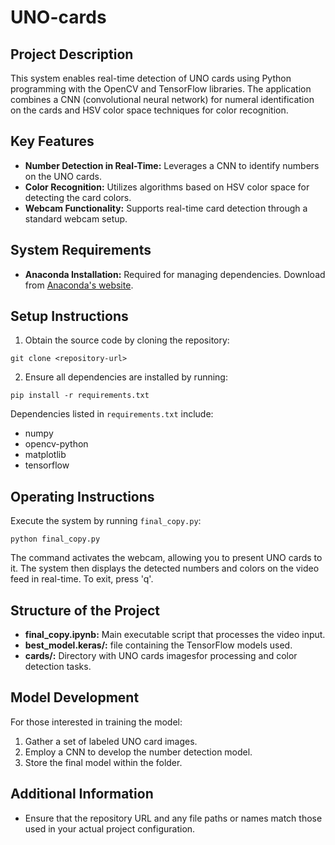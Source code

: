 # UNO-cards
## Project Description
This system enables real-time detection of UNO cards using Python programming with the OpenCV and TensorFlow libraries. The application combines a CNN (convolutional neural network) for numeral identification on the cards and HSV color space techniques for color recognition.

## Key Features
- **Number Detection in Real-Time:** Leverages a CNN to identify numbers on the UNO cards.
- **Color Recognition:** Utilizes algorithms based on HSV color space for detecting the card colors.
- **Webcam Functionality:** Supports real-time card detection through a standard webcam setup.

## System Requirements
- **Anaconda Installation:** Required for managing dependencies. Download from [Anaconda's website](https://www.anaconda.com/download).

## Setup Instructions
1. Obtain the source code by cloning the repository:

```git clone <repository-url>```

2. Ensure all dependencies are installed by running:

```pip install -r requirements.txt```

Dependencies listed in `requirements.txt` include:
- numpy
- opencv-python
- matplotlib
- tensorflow

## Operating Instructions
Execute the system by running `final_copy.py`:

```python final_copy.py```

The command activates the webcam, allowing you to present UNO cards to it. The system then displays the detected numbers and colors on the video feed in real-time. To exit, press 'q'.

## Structure of the Project
- **final_copy.ipynb:** Main executable script that processes the video input.
- **best_model.keras/:** file containing the TensorFlow models used.
- **cards/:** Directory with UNO cards imagesfor processing and color detection tasks.

## Model Development
For those interested in training the model:
1. Gather a set of labeled UNO card images.
2. Employ a CNN to develop the number detection model.
3. Store the final model within the  folder.


## Additional Information
- Ensure that the repository URL and any file paths or names match those used in your actual project configuration.
